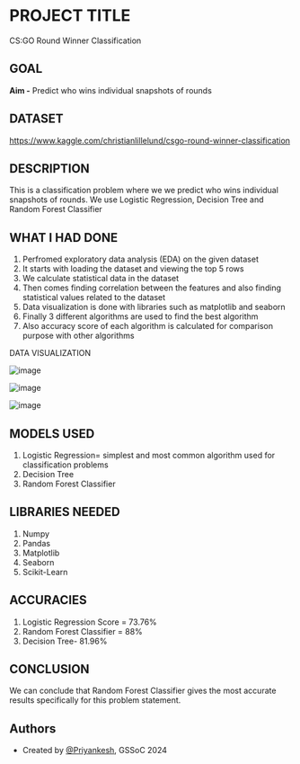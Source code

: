 # PROJECT TITLE

CS:GO Round Winner Classification

## GOAL

**Aim -** Predict who wins individual snapshots of rounds

## DATASET

https://www.kaggle.com/christianlillelund/csgo-round-winner-classification

## DESCRIPTION

This is a classification problem where we we predict who wins individual snapshots of rounds. We use Logistic Regression, Decision Tree and Random Forest Classifier

## WHAT I HAD DONE

1. Perfromed exploratory data analysis (EDA) on the given dataset
2. It starts with loading the dataset and viewing the top 5 rows
3. We calculate statistical data in the dataset
4. Then comes finding correlation between the features and also finding statistical values related to the dataset
5. Data visualization is done with libraries such as matplotlib and seaborn
6. Finally 3 different algorithms are used to find the best algorithm 
7. Also accuracy score of each algorithm is calculated for comparison purpose with other algorithms

 DATA VISUALIZATION

![image](https://user-images.githubusercontent.com/78292851/157266387-e42175ca-d73c-44de-acfa-bea89a24c0c7.png)

![image](https://user-images.githubusercontent.com/78292851/157266436-8e3a1a69-d194-45fb-9d53-53fbf25f9698.png)

![image](https://user-images.githubusercontent.com/78292851/157266484-b75f55c4-c8a3-4cd4-963a-6f298ce07939.png)



## MODELS USED

1. Logistic Regression= simplest and most common algorithm used for classification problems
2. Decision Tree
3. Random Forest Classifier


## LIBRARIES NEEDED

1. Numpy
2. Pandas
3. Matplotlib
4. Seaborn
5. Scikit-Learn

## ACCURACIES

1. Logistic Regression Score = 73.76%
2. Random Forest Classifier = 88%
3. Decision Tree- 81.96%

## CONCLUSION

We can conclude that Random Forest Classifier gives the most accurate results specifically for this problem statement.

## Authors

- Created by [@Priyankesh](https://github.com/priyankeshh), GSSoC 2024


